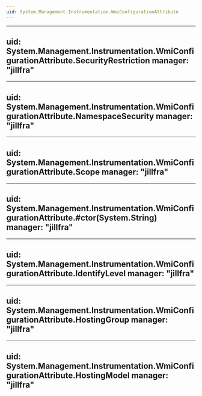 ```yaml
---
uid: System.Management.Instrumentation.WmiConfigurationAttribute
---
```


---
uid: System.Management.Instrumentation.WmiConfigurationAttribute.SecurityRestriction
manager: "jillfra"
---

---
uid: System.Management.Instrumentation.WmiConfigurationAttribute.NamespaceSecurity
manager: "jillfra"
---

---
uid: System.Management.Instrumentation.WmiConfigurationAttribute.Scope
manager: "jillfra"
---

---
uid: System.Management.Instrumentation.WmiConfigurationAttribute.#ctor(System.String)
manager: "jillfra"
---

---
uid: System.Management.Instrumentation.WmiConfigurationAttribute.IdentifyLevel
manager: "jillfra"
---

---
uid: System.Management.Instrumentation.WmiConfigurationAttribute.HostingGroup
manager: "jillfra"
---

---
uid: System.Management.Instrumentation.WmiConfigurationAttribute.HostingModel
manager: "jillfra"
---
